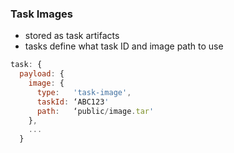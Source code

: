 ### Task Images

* stored as task artifacts
* tasks define what task ID and image path to use

```js
task: {
  payload: {
    image: {
      type:   'task-image',
      taskId: ‘ABC123'
      path:   ‘public/image.tar'
    },
    ...
  }
```
